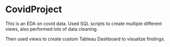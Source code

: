 # CovidProject

This is an EDA on covid data. Used SQL scripts to create multiple different views, also performed lots of data cleaning. 

Then used views to create custom Tableau Dashboard to visualize findings.

